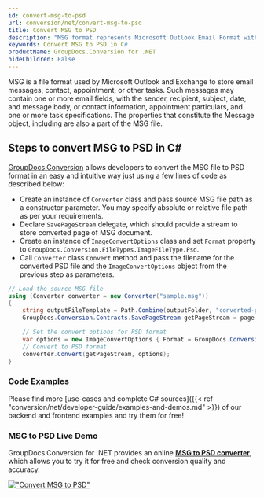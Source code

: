 ```yaml
---
id: convert-msg-to-psd
url: conversion/net/convert-msg-to-psd
title: Convert MSG to PSD
description: "MSG format represents Microsoft Outlook Email Format with .msg extension. Learn how to convert MSG to PSD file programmatically in C# language using GroupDocs.Conversion for .NET library."
keywords: Convert MSG to PSD in C#
productName: GroupDocs.Conversion for .NET
hideChildren: False
---
```


MSG is a file format used by Microsoft Outlook and Exchange to store email messages, contact, appointment, or other tasks. Such messages may contain one or more email fields, with the sender, recipient, subject, date, and message body, or contact information, appointment particulars, and one or more task specifications. The properties that constitute the Message object, including are also a part of the MSG file.

## Steps to convert MSG to PSD in C#

[GroupDocs.Conversion](https://products.groupdocs.com/conversion/net) allows developers to convert the MSG file to PSD format in an easy and intuitive way just using a few lines of code as described below:

* Create an instance of `Converter` class and pass source MSG file path as a constructor parameter. You may specify absolute or relative file path as per your requirements. 
* Declare `SavePageStream` delegate, which should provide a stream to store converted page of MSG document.
* Create an instance of `ImageConvertOptions` class and set `Format` property to `GroupDocs.Conversion.FileTypes.ImageFileType.Psd`.
* Call `Converter` class `Convert` method and pass the filename for the converted PSD file and the `ImageConvertOptions` object from the previous step as parameters.

```csharp
// Load the source MSG file
using (Converter converter = new Converter("sample.msg"))
{
    string outputFileTemplate = Path.Combine(outputFolder, "converted-page-{0}.psd");
    GroupDocs.Conversion.Contracts.SavePageStream getPageStream = page => new FileStream(string.Format(outputFileTemplate, page), FileMode.Create);

    // Set the convert options for PSD format
    var options = new ImageConvertOptions { Format = GroupDocs.Conversion.FileTypes.ImageFileType.Psd };   
    // Convert to PSD format
    converter.Convert(getPageStream, options);
}
```

### Code Examples

Please find more [use-cases and complete C# sources]({{< ref "conversion/net/developer-guide/examples-and-demos.md" >}}) of our backend and frontend examples and try them for free!

### MSG to PSD Live Demo

GroupDocs.Conversion for .NET provides an online [**MSG to PSD converter**](https://products.groupdocs.app/conversion/msg-to-psd), which allows you to try it for free and check conversion quality and accuracy.

[!["Convert MSG to PSD"](conversion/net/images/convert-to-psd/convert-msg-to-psd.png)](https://products.groupdocs.app/conversion/msg-to-psd)